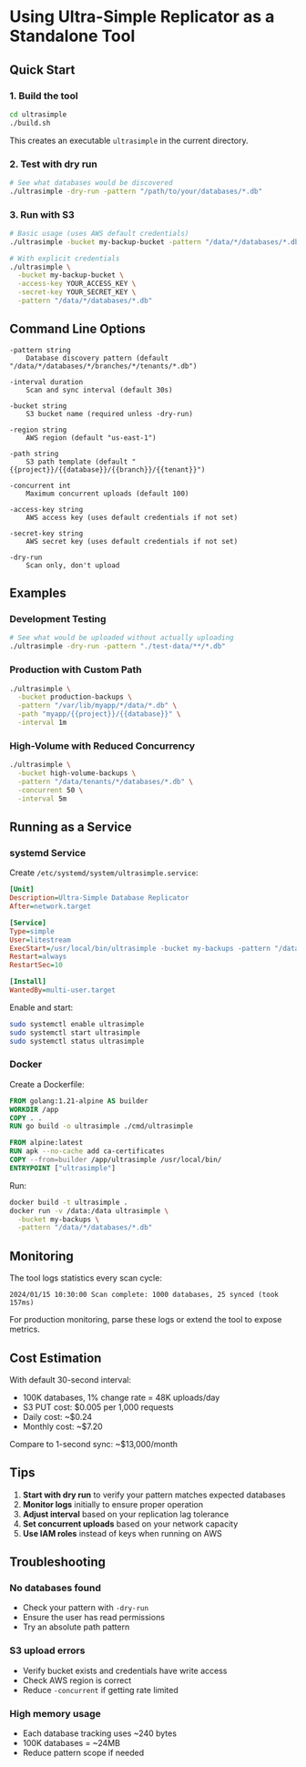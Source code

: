 # Using Ultra-Simple Replicator as a Standalone Tool

## Quick Start

### 1. Build the tool

```bash
cd ultrasimple
./build.sh
```

This creates an executable `ultrasimple` in the current directory.

### 2. Test with dry run

```bash
# See what databases would be discovered
./ultrasimple -dry-run -pattern "/path/to/your/databases/*.db"
```

### 3. Run with S3

```bash
# Basic usage (uses AWS default credentials)
./ultrasimple -bucket my-backup-bucket -pattern "/data/*/databases/*.db"

# With explicit credentials
./ultrasimple \
  -bucket my-backup-bucket \
  -access-key YOUR_ACCESS_KEY \
  -secret-key YOUR_SECRET_KEY \
  -pattern "/data/*/databases/*.db"
```

## Command Line Options

```
-pattern string
    Database discovery pattern (default "/data/*/databases/*/branches/*/tenants/*.db")

-interval duration
    Scan and sync interval (default 30s)

-bucket string
    S3 bucket name (required unless -dry-run)

-region string
    AWS region (default "us-east-1")

-path string
    S3 path template (default "{{project}}/{{database}}/{{branch}}/{{tenant}}")

-concurrent int
    Maximum concurrent uploads (default 100)

-access-key string
    AWS access key (uses default credentials if not set)

-secret-key string
    AWS secret key (uses default credentials if not set)

-dry-run
    Scan only, don't upload
```

## Examples

### Development Testing
```bash
# See what would be uploaded without actually uploading
./ultrasimple -dry-run -pattern "./test-data/**/*.db"
```

### Production with Custom Path
```bash
./ultrasimple \
  -bucket production-backups \
  -pattern "/var/lib/myapp/*/data/*.db" \
  -path "myapp/{{project}}/{{database}}" \
  -interval 1m
```

### High-Volume with Reduced Concurrency
```bash
./ultrasimple \
  -bucket high-volume-backups \
  -pattern "/data/tenants/*/databases/*.db" \
  -concurrent 50 \
  -interval 5m
```

## Running as a Service

### systemd Service

Create `/etc/systemd/system/ultrasimple.service`:

```ini
[Unit]
Description=Ultra-Simple Database Replicator
After=network.target

[Service]
Type=simple
User=litestream
ExecStart=/usr/local/bin/ultrasimple -bucket my-backups -pattern "/data/*/databases/*.db"
Restart=always
RestartSec=10

[Install]
WantedBy=multi-user.target
```

Enable and start:
```bash
sudo systemctl enable ultrasimple
sudo systemctl start ultrasimple
sudo systemctl status ultrasimple
```

### Docker

Create a Dockerfile:
```dockerfile
FROM golang:1.21-alpine AS builder
WORKDIR /app
COPY . .
RUN go build -o ultrasimple ./cmd/ultrasimple

FROM alpine:latest
RUN apk --no-cache add ca-certificates
COPY --from=builder /app/ultrasimple /usr/local/bin/
ENTRYPOINT ["ultrasimple"]
```

Run:
```bash
docker build -t ultrasimple .
docker run -v /data:/data ultrasimple \
  -bucket my-backups \
  -pattern "/data/*/databases/*.db"
```

## Monitoring

The tool logs statistics every scan cycle:
```
2024/01/15 10:30:00 Scan complete: 1000 databases, 25 synced (took 157ms)
```

For production monitoring, parse these logs or extend the tool to expose metrics.

## Cost Estimation

With default 30-second interval:
- 100K databases, 1% change rate = 48K uploads/day
- S3 PUT cost: $0.005 per 1,000 requests
- Daily cost: ~$0.24
- Monthly cost: ~$7.20

Compare to 1-second sync: ~$13,000/month

## Tips

1. **Start with dry run** to verify your pattern matches expected databases
2. **Monitor logs** initially to ensure proper operation
3. **Adjust interval** based on your replication lag tolerance
4. **Set concurrent uploads** based on your network capacity
5. **Use IAM roles** instead of keys when running on AWS

## Troubleshooting

### No databases found
- Check your pattern with `-dry-run`
- Ensure the user has read permissions
- Try an absolute path pattern

### S3 upload errors
- Verify bucket exists and credentials have write access
- Check AWS region is correct
- Reduce `-concurrent` if getting rate limited

### High memory usage
- Each database tracking uses ~240 bytes
- 100K databases = ~24MB
- Reduce pattern scope if needed